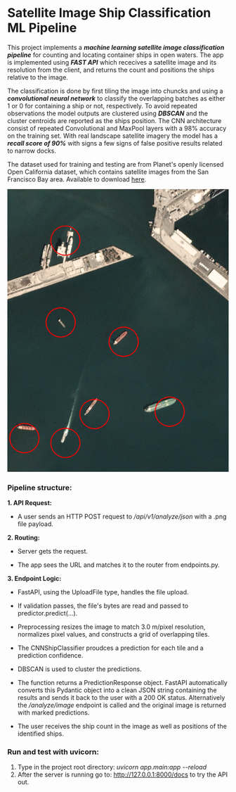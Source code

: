 # Satellite Image Ship Classification ML Pipeline

This project implements a ***machine learning satellite image classification pipeline*** for counting and locating container ships in open waters. The app is implemented using ***FAST API*** which rececives a satellite image and its resolution from the client, and returns the count and positions the ships relative to the image. 

The classification is done by first tiling the image into chuncks and using a ***convolutional neural network*** to classify the overlapping batches as either 1 or 0 for containing a ship or not, respectively. To avoid repeated observations the model outputs are clustered using ***DBSCAN*** and the cluster centroids are reported as the ships position. The CNN architecture consist of repeated Convolutional and MaxPool layers with a 98% accuracy on the training set. With real landscape satellite imagery the model has a ***recall score of 90%*** with signs a few signs of false positive results related to narrow docks.

The dataset used for training and testing are from Planet's openly licensed Open California dataset, which contains satellite images from the San Francisco Bay area. Available to download [here](https://www.kaggle.com/datasets/rhammell/ships-in-satellite-imagery).

![/analyze/image API endpoint output.](misc/performance.png)

### Pipeline structure:

**1. API Request:** 

- A user sends an HTTP POST request to */api/v1/analyze/json* with a .png file payload.

**2. Routing:**

- Server gets the request.

- The app sees the URL and matches it to the router from endpoints.py.

**3. Endpoint Logic:**

- FastAPI, using the UploadFile type, handles the file upload.

- If validation passes, the file's bytes are read and passed to predictor.predict(...).

- Preprocessing resizes the image to match 3.0 m/pixel resolution, normalizes pixel values, and constructs a grid of overlapping tiles.

- The CNNShipClassifier proudces a prediction for each tile and a prediction confidence.

- DBSCAN is used to cluster the predictions.

- The function returns a PredictionResponse object. FastAPI automatically converts this Pydantic object into a clean JSON string containing the results and sends it back to the user with a 200 OK status. Alternatively the */analyze/image* endpoint is called and the original image is returned with marked predictions.

- The user receives the ship count in the image as well as positions of the identified ships.


### Run and test with uvicorn:

1. Type in the project root directory: *uvicorn app.main:app --reload*
2. After the server is running go to: http://127.0.0.1:8000/docs to try the API out.

